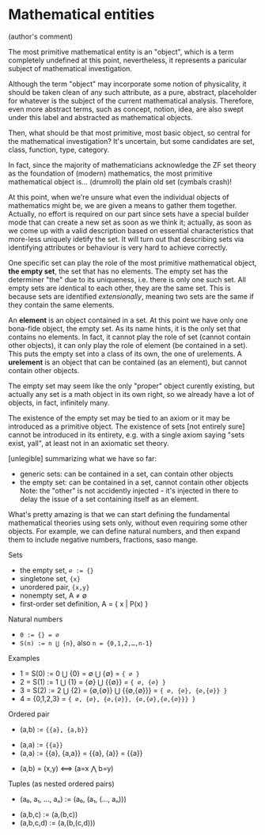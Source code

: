 # Mathematical entities
(author's comment)

The most primitive mathematical entity is an "object", which is a term completely undefined at this point, nevertheless, it represents a paricular subject of mathematical investigation.

Although the term "object" may incorporate some notion of physicality, it should be taken clean of any such attribute, as a pure, abstract, placeholder for whatever is the subject of the current mathematical analysis. Therefore, even more abstract terms, such as concept, notion, idea, are also swept under this label and abstracted as mathematical objects.

Then, what should be that most primitive, most basic object, so central for the mathematical investigation? It's uncertain, but some candidates are set, class, function, type, category.

In fact, since the majority of mathematicians acknowledge the ZF set theory as the foundation of (modern) mathematics, the most primitive mathematical object is… (drumroll) the plain old set (cymbals crash)!

At this point, when we're unsure what even the individual objects of mathematics might be, we are given a means to gather them together. Actually, no effort is required on our part since sets have a special builder mode that can create a new set as soon as we think it; actually, as soon as we come up with a valid description based on essential characteristics that more-less uniquely idetify the set. It will turn out that describing sets via identifying attributes or behaviour is very hard to achieve correctly.

One specific set can play the role of the most primitive mathematical object, **the empty set**, the set that has no elements. The empty set has the determiner "the" due to its uniqueness, i.e. there is only one such set. All empty sets are identical to each other, they are the same set. This is because sets are identified *extensionally*, meaning two sets are the same if they contain the same elements.

An **element** is an object contained in a set. At this point we have only one bona-fide object, the empty set. As its name hints, it is the only set that contains no elements. In fact, it cannot play the role of set (cannot contain other objects), it can only play the role of element (be contained in a set). This puts the empty set into a class of its own, the one of urelements. A **urelement** is an object that can be contained (as an element), but cannot contain other objects.

The empty set may seem like the only "proper" object curently existing, but actually any set is a math object in its own right, so we already have a lot of objects, in fact, infinitely many.

The existence of the empty set may be tied to an axiom or it may be introduced as a primitive object. The existence of sets [not entirely sure] cannot be introduced in its entirety, e.g. with a single axiom saying "sets exist, yall", at least not in an axiomatic set theory.

[unlegible] summarizing what we have so far:
- generic sets: can be contained in a set, can contain other objects
- the empty set: can be contained in a set, cannot contain other objects
Note: the "other" is not accidently injected - it's injected in there to delay the issue of a set containing itself as an element.

What's pretty amazing is that we can start defining the fundamental mathematical theories using sets only, without even requiring some other objects. For example, we can define natural numbers, and then expand them to include negative numbers, fractions, saso mange.

Sets
+ the empty set, `∅ := {}`
+ singletone set, `{x}`
+ unordered pair, `{x,y}`
+ nonempty set, A ≠ ∅
+ first-order set definition, A = { x | P(x) }

Natural numbers
+ `0 := {} = ∅`
+ `S(n) := n ⋃ {n}`, also `n = {0,1,2,…,n-1}`

Examples
- 1 = S(0) := 0 ⋃ {0} = ∅       ⋃ {∅}       = `{ ∅ }`
- 2 = S(1) := 1 ⋃ {1} = {∅}     ⋃ {{∅}}     = `{ ∅, {∅} }`
- 3 = S(2) := 2 ⋃ {2} = {∅,{∅}} ⋃ {{∅,{∅}}} = `{ ∅, {∅}, {∅,{∅}} }`
- 4 = {0,1,2,3} = `{ ∅, {∅}, {∅,{∅}}, {∅,{∅},{∅,{∅}}} }`

Ordered pair
+ (a,b) := `{{a}, {a,b}}`
- (a,a) := `{{a}}`
- (a,a) := {{a}, {a,a}} = {{a}, {a}} = {{a}}
+ (a,b) = (x,y) ⟺ (a=x ⋀ b=y)

Tuples (as nested ordered pairs)
+ (a₀, a₁, …, aₙ) := (a₀, (a₁, (…, aₙ)))
- (a,b,c) := (a,(b,c))
- (a,b,c,d) := (a,(b,(c,d)))
